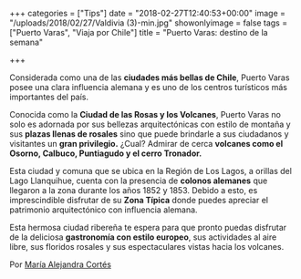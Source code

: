 +++
categories = ["Tips"]
date = "2018-02-27T12:40:53+00:00"
image = "/uploads/2018/02/27/Valdivia (3)-min.jpg"
showonlyimage = false
tags = ["Puerto Varas", "Viaja por Chile"]
title = "Puerto Varas: destino de la semana"

+++

Considerada como una de las **ciudades más bellas de Chile**, Puerto Varas posee una clara influencia alemana y es uno de los centros turísticos más importantes del país.

Conocida como la **Ciudad de las Rosas y los Volcanes**, Puerto Varas no solo es adornada por sus bellezas arquitectónicas con estilo de montaña y sus **plazas llenas de rosales** sino que puede brindarle a sus ciudadanos y visitantes un **gran privilegio.** ¿Cual?  Admirar de cerca **volcanes como el Osorno, Calbuco, Puntiagudo y el cerro Tronador.** 

Esta ciudad y comuna que se ubica en la Región de Los Lagos, a orillas del Lago Llanquihue, cuenta con la presencia de **colonos alemanes** que llegaron a la zona durante los años 1852 y 1853. Debido a esto, es imprescindible disfrutar de su **Zona Típica** donde puedes apreciar el patrimonio arquitectónico con influencia alemana. 

Esta hermosa ciudad ribereña te espera para que pronto puedas disfrutar de la deliciosa **gastronomía con estilo europeo**, sus actividades al aire libre, sus floridos rosales y sus espectaculares vistas hacia los volcanes. 

Por [María Alejandra Cortés](https://www.instagram.com/holaviajera/)